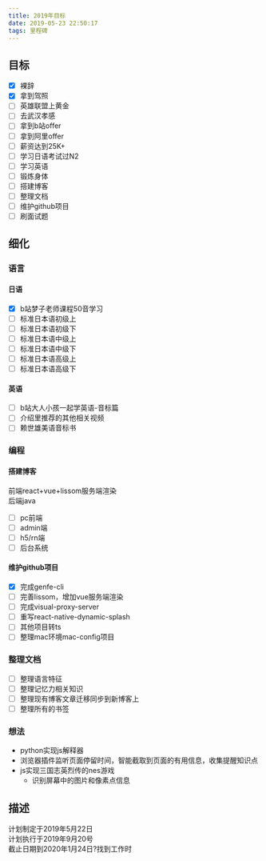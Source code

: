```yaml
---
title: 2019年目标
date: 2019-05-23 22:50:17
tags: 里程碑
---
```


## 目标
- [x] 裸辞
- [x] 拿到驾照
- [ ] 英雄联盟上黄金
- [ ] 去武汉孝感
- [ ] 拿到b站offer
- [ ] 拿到阿里offer
- [ ] 薪资达到25K+
- [ ] 学习日语考试过N2
- [ ] 学习英语
- [ ] 锻炼身体
- [ ] 搭建博客
- [ ] 整理文档
- [ ] 维护github项目
- [ ] 刷面试题

## 细化

### 语言

#### 日语
- [x] b站梦子老师课程50音学习
- [ ] 标准日本语初级上
- [ ] 标准日本语初级下
- [ ] 标准日本语中级上
- [ ] 标准日本语中级下
- [ ] 标准日本语高级上
- [ ] 标准日本语高级下

#### 英语
- [ ] b站大人小孩一起学英语-音标篇
- [ ] 介绍里推荐的其他相关视频
- [ ] 赖世雄美语音标书

### 编程

#### 搭建博客
前端react+vue+lissom服务端渲染  
后端java  

- [ ] pc前端
- [ ] admin端
- [ ] h5/rn端
- [ ] 后台系统

#### 维护github项目
- [x] 完成genfe-cli
- [ ] 完善lissom，增加vue服务端渲染
- [ ] 完成visual-proxy-server
- [ ] 重写react-native-dynamic-splash
- [ ] 其他项目转ts
- [ ] 整理mac环境mac-config项目

### 整理文档
- [ ] 整理语言特征
- [ ] 整理记忆力相关知识
- [ ] 整理现有博客文章迁移同步到新博客上
- [ ] 整理所有的书签

### 想法
- python实现js解释器
- 浏览器插件监听页面停留时间，智能截取到页面的有用信息，收集提醒知识点
- js实现三国志英烈传的nes游戏
  + 识别屏幕中的图片和像素点信息

## 描述
计划制定于2019年5月22日  
计划执行于2019年9月20号  
截止日期到2020年1月24日?找到工作时  
